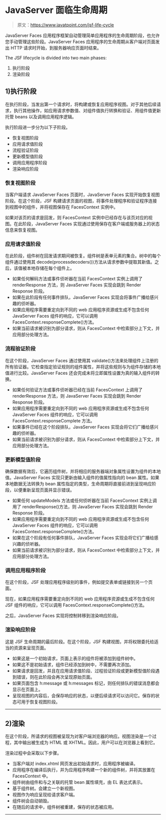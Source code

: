 # JavaServer 面临生命周期

> 原文：<https://www.javatpoint.com/jsf-life-cycle>

JavaServer Faces 应用程序框架自动管理简单应用程序的生命周期阶段，也允许您手动管理这些阶段。JavaServer Faces 应用程序的生命周期从客户端对页面发出 HTTP 请求时开始，到服务器响应页面时结束。

The JSF lifecycle is divided into two main phases:

1.  执行阶段
2.  渲染阶段

## 1)执行阶段

在执行阶段，当发出第一个请求时，将构建或恢复应用程序视图。对于其他后续请求，执行其他操作，如应用请求参数值、对组件值执行转换和验证、用组件值更新托管 beans 以及调用应用程序逻辑。

执行阶段进一步分为以下子阶段。

*   恢复视图阶段
*   应用请求值阶段
*   流程验证阶段
*   更新模型值阶段
*   调用应用程序阶段
*   渲染响应阶段

### 恢复视图阶段

当客户端请求 JavaServer Faces 页面时，JavaServer Faces 实现开始恢复视图阶段。在这个阶段，JSF 构建请求页面的视图，将事件处理程序和验证程序连接到视图中的组件，并将视图保存在 FacesContext 实例中。

如果对该页的请求是回发，则 FacesContext 实例中已经存在与该页对应的视图。在此阶段，JavaServer Faces 实现通过使用保存在客户端或服务器上的状态信息来恢复视图。

### 应用请求值阶段

在此阶段，组件树在回发请求期间被恢复。组件树是表单元素的集合。树中的每个组件通过使用其 decode(processdecoders())方法从请求参数中提取其新值。之后，该值被本地存储在每个组件上。

*   如果任何解码方法或事件侦听器在当前 FacesContext 实例上调用了 renderResponse 方法，则 JavaServer Faces 实现会跳到 Render Response 阶段。
*   如果在此阶段有任何事件排队，JavaServer Faces 实现会将事件广播给感兴趣的侦听器。
*   如果应用程序需要重定向到不同的 web 应用程序资源或生成不包含任何 JavaServer Faces 组件的响应，它可以调用 FacesContext.responseComplete()方法。
*   如果当前请求被识别为部分请求，则从 FacesContext 中检索部分上下文，并应用部分处理方法。

### 流程验证阶段

在这个阶段，JavaServer Faces 通过使用其 validate()方法来处理组件上注册的所有验证器。它检查指定验证规则的组件属性，并将这些规则与为组件存储的本地值进行比较。JavaServer Faces 还会完成未将立即属性设置为真的输入组件的转换。

*   如果任何验证方法或事件侦听器已经在当前 FacesContext 上调用了 renderResponse 方法，则 JavaServer Faces 实现会跳到 Render Response 阶段。
*   如果应用程序需要重定向到不同的 web 应用程序资源或生成不包含任何 JavaServer Faces 组件的响应，它可以调用 FacesContext.responseComplete 方法。
*   如果事件已经在这个阶段排队，JavaServer Faces 实现会将它们广播给感兴趣的侦听器。
*   如果当前请求被识别为部分请求，则从 FacesContext 中检索部分上下文，并应用部分处理方法。

### 更新模型值阶段

确保数据有效后，它遍历组件树，并将相应的服务器端对象属性设置为组件的本地值。JavaServer Faces 实现只更新由输入组件的值属性指向的 bean 属性。如果本地数据无法转换为 bean 属性指定的类型，生命周期将直接前进到呈现响应阶段，以便重新呈现页面并显示错误。

*   如果任何 updateModels 方法或任何侦听器在当前 FacesContext 实例上调用了 renderResponse()方法，则 JavaServer Faces 实现会跳到 Render Response 阶段。
*   如果应用程序需要重定向到不同的 web 应用程序资源或生成不包含任何 JavaServer Faces 组件的响应，它可以调用 FacesContext.responseComplete()方法。
*   如果在这个阶段有任何事件排队，JavaServer Faces 实现会将它们广播给感兴趣的侦听器。
*   如果当前请求被识别为部分请求，则从 FacesContext 中检索部分上下文，并应用部分处理方法。

### 调用应用程序阶段

在这个阶段，JSF 处理应用程序级别的事件，例如提交表单或链接到另一个页面。

现在，如果应用程序需要重定向到不同的 web 应用程序资源或生成不包含任何 JSF 组件的响应，它可以调用 FacesContext.responseComplete()方法。

之后，JavaServer Faces 实现将控制转移到渲染响应阶段。

### 渲染响应阶段

这是 JSF 生命周期的最后阶段。在这个阶段，JSF 构建视图，并将权限委托给适当的资源来呈现页面。

*   如果这是一个初始请求，页面上表示的组件将被添加到组件树中。
*   如果这不是初始请求，组件已经添加到树中，不需要再次添加。
*   如果请求是回发，并且在应用请求值阶段、过程验证阶段或更新模型值阶段遇到错误，则在此阶段会再次呈现原始页面。
*   如果页面包含 h:message 或 h:messages 标记，则任何排队的错误消息都会显示在页面上。
*   呈现视图的内容后，会保存响应的状态，以便后续请求可以访问它。保存的状态可用于恢复视图阶段。

* * *

## 2)渲染

在这个阶段，所请求的视图被呈现为对客户端浏览器的响应。视图渲染是一个过程，其中输出被生成为 HTML 或 XHTML。因此，用户可以在浏览器上看到它。

渲染过程中会采取以下步骤。

*   当客户端对 index.xhtml 网页发出初始请求时，应用程序被编译。
*   应用程序在编译后执行，并为应用程序构建一个新的组件树，并将其放置在 FacesContext 中。
*   组件树由组件和与之关联的托管 bean 属性填充，由 EL 表达式表示。
*   基于组件树。会建立一个新视图。
*   视图作为响应呈现给请求客户端。
*   组件树会自动销毁。
*   在随后的请求中，组件树被重建，保存的状态被应用。

* * *